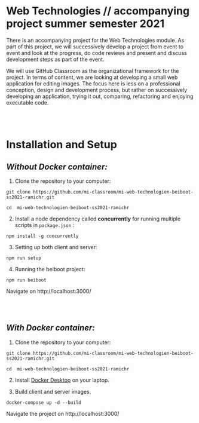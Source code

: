 # Web Technologies // accompanying project summer semester 2021

There is an accompanying project for the Web Technologies module. As part of this project, we will successively develop a project from event to event and look at the progress, do code reviews and present and discuss development steps as part of the event.

We will use GitHub Classroom as the organizational framework for the project. In terms of content, we are looking at developing a small web application for editing images. The focus here is less on a professional conception, design and development process, but rather on successively developing an application, trying it out, comparing, refactoring and enjoying executable code.

<br>
<br>

# Installation and Setup

## _Without Docker container:_

1. Clone the repository to your computer:

```
git clone https://github.com/mi-classroom/mi-web-technologien-beiboot-ss2021-ramichr.git

cd  mi-web-technologien-beiboot-ss2021-ramichr
```

2. Install a node dependency called **concurrently** for running multiple scripts in `package.json` :

```
npm install -g concurrently
```

3. Setting up both client and server:

```
npm run setup
```

4. Running the beiboot project:

```
npm run beiboot
```

Navigate on http://localhost:3000/

<br>
<br>

## _With Docker container:_

1. Clone the repository to your computer:

```
git clone https://github.com/mi-classroom/mi-web-technologien-beiboot-ss2021-ramichr.git

cd  mi-web-technologien-beiboot-ss2021-ramichr
```

2. Install [Docker Desktop](https://www.docker.com/products/docker-desktop) on your laptop.

3. Build client and server images.

```
docker-compose up -d --build
```

Navigate the project on http://localhost:3000/
